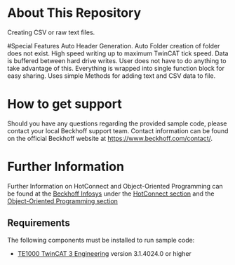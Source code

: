 # About This Repository
Creating CSV or raw text files.

#Special Features
Auto Header Generation.
Auto Folder creation of folder does not exist.
High speed writing up to maximum TwinCAT tick speed. Data is buffered between hard drive writes. User does not have to do anything to take advantage of this.
Everything is wrapped into single function block for easy sharing. 
Uses simple Methods for adding text and CSV data to file.

# How to get support
Should you have any questions regarding the provided sample code, please contact your local Beckhoff support team. Contact information can be found on the official Beckhoff website at https://www.beckhoff.com/contact/.

# Further Information
Further Information on HotConnect and Object-Oriented Programming can be found at the [Beckhoff Infosys](https://infosys.beckhof.com) under the [HotConnect section](https://infosys.beckhoff.com/content/1033/ethercatsystem/2469077771.html?id=8287668039751154112) and the [Object-Oriented Programming section](https://infosys.beckhoff.com/content/1033/tc3_plc_intro/2527303819.html?id=2193627161316266753)

## Requirements

The following components must be installed to run sample code:

- [TE1000 TwinCAT 3 Engineering](https://www.beckhoff.com/en-en/products/automation/twincat/te1xxx-twincat-3-engineering/te1000.html) version 3.1.4024.0 or higher
